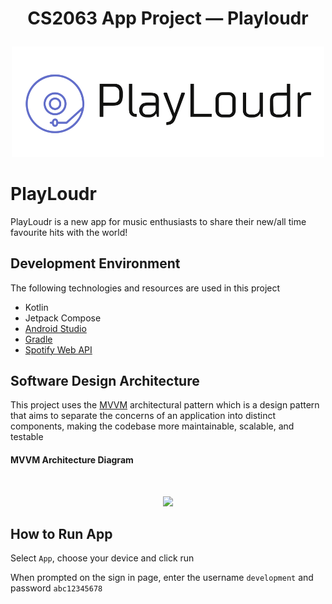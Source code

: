 # <p align="center">CS2063 App Project — Playloudr </p>

<p align="center"><img src="app/src/main/res/raw/logo.svg" style="width: 500px;"/></p>

# PlayLoudr
PlayLoudr is a new app for music enthusiasts to share their new/all time favourite hits with the world!

## Development Environment
The following technologies and resources are used in this project
- Kotlin
- Jetpack Compose
- [Android Studio](https://developer.android.com/studio)
- [Gradle](https://gradle.org/)
- [Spotify Web API](https://developer.spotify.com/documentation/web-api)

## Software Design Architecture

This project uses the [MVVM](<[https://www.geeksforgeeks.org/mvc-design-pattern/](https://developer.android.com/codelabs/basic-android-kotlin-compose-viewmodel-and-state#0)>) architectural pattern which is a design pattern that aims to separate the concerns of an application into distinct components, making the codebase more maintainable, scalable, and testable
#### MVVM Architecture Diagram

<br>
<p align="center"><img src="https://miro.medium.com/v2/resize:fit:1400/1*Vk4T5bmda3b4kwx53yNzTQ.png" width='600px'></p>

## How to Run App
Select `App`, choose your device and click run

When prompted on the sign in page, enter the username `development` and password `abc12345678`
